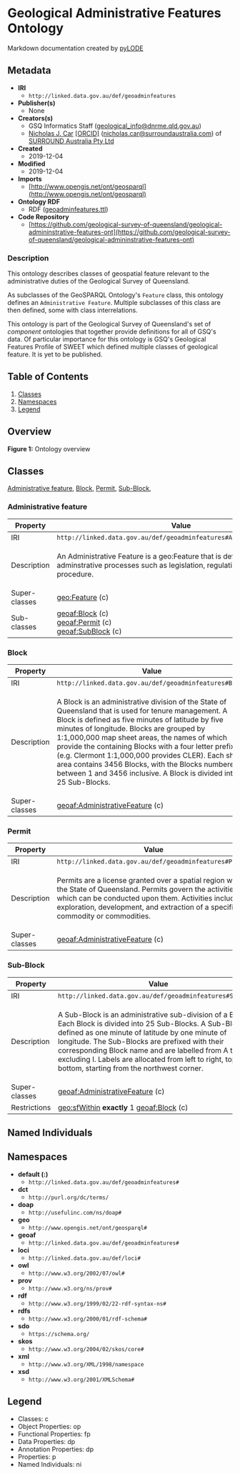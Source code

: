 # Geological Administrative Features Ontology
Markdown documentation created by [pyLODE](http://github.com/rdflib/pyLODE)


## Metadata
* **IRI**
  * `http://linked.data.gov.au/def/geoadminfeatures`
* **Publisher(s)**
  * None
* **Creators(s)**
  * GSQ Informatics Staff
    (<geological_info@dnrme.qld.gov.au></a>)
  * [Nicholas J. Car](http://orcid.org/0000-0002-8742-7730)
    [[ORCID]](http://orcid.org/0000-0002-8742-7730)
    (<nicholas.car@surroundaustralia.com></a>) of [SURROUND Australia Pty Ltd](https://surroundaustralia.com)
* **Created**
  * 2019-12-04
* **Modified**
  * 2019-12-04
* **Imports**
  * [http://www.opengis.net/ont/geosparql](http://www.opengis.net/ont/geosparql)
* **Ontology RDF**
  * RDF ([geoadminfeatures.ttl](turtle))
* **Code Repository**
  * [https://github.com/geological-survey-of-queensland/geological-admininstrative-features-ont](https://github.com/geological-survey-of-queensland/geological-admininstrative-features-ont)
### Description
<p>This ontology describes classes of geospatial feature relevant to the administrative duties of the Geological Survey of Queensland.</p>
<p>As subclasses of the GeoSPARQL Ontology's <code>Feature</code> class, this ontology defines an <code>Administrative Feature</code>. Multiple subclasses of this class are then defined, some with class interrelations.</p>
<p>This ontology is part of the Geological Survey of Queensland's set of <em>component</em> ontologies that together provide definitions for all of GSQ's data. Of particular importance for this ontology is GSQ's Geological Features Profile of SWEET which defined multiple classes of geological feature. It is yet to be published.</p>

## Table of Contents
1. [Classes](#classes)
1. [Namespaces](#namespaces)
1. [Legend](#legend)


## Overview

**Figure 1:** Ontology overview
## Classes
[Administrative feature](#Administrativefeature),
[Block](#Block),
[Permit](#Permit),
[Sub-Block](#Sub-Block),
### Administrative feature
Property | Value
--- | ---
IRI | `http://linked.data.gov.au/def/geoadminfeatures#AdministrativeFeature`
Description | <p>An Administrative Feature is a geo:Feature that is defined by adminstrative processes such as legislation, regulation, policy or procedure.</p>
Super-classes |[geo:Feature](http://www.opengis.net/ont/geosparql#Feature) (c)<br />
Sub-classes |[geoaf:Block](Block) (c)<br />[geoaf:Permit](Permit) (c)<br />[geoaf:SubBlock](Sub-Block) (c)<br />
### Block
Property | Value
--- | ---
IRI | `http://linked.data.gov.au/def/geoadminfeatures#Block`
Description | <p>A Block is an administrative division of the State of Queensland that is used for tenure management. A Block is defined as five minutes of latitude by five minutes of longitude. Blocks are grouped by 1:1,000,000 map sheet areas, the names of which provide the containing Blocks with a four letter prefix (e.g. Clermont 1:1,000,000 provides CLER). Each sheet area contains 3456 Blocks, with the Blocks numbered between 1 and 3456 inclusive. A Block is divided into 25 Sub-Blocks.</p>
Super-classes |[geoaf:AdministrativeFeature](Administrativefeature) (c)<br />
### Permit
Property | Value
--- | ---
IRI | `http://linked.data.gov.au/def/geoadminfeatures#Permit`
Description | <p>Permits are a license granted over a spatial region within the State of Queensland. Permits govern the activities which can be conducted upon them. Activities include exploration, development, and extraction of a specific commodity or commodities.</p>
Super-classes |[geoaf:AdministrativeFeature](Administrativefeature) (c)<br />
### Sub-Block
Property | Value
--- | ---
IRI | `http://linked.data.gov.au/def/geoadminfeatures#SubBlock`
Description | <p>A Sub-Block is an administrative sub-division of a Block. Each Block is divided into 25 Sub-Blocks. A Sub-Block is defined as one minute of latitude by one minute of longitude. The Sub-Blocks are prefixed with their corresponding Block name and are labelled from A to Z, excluding I. Labels are allocated from left to right, top to bottom, starting from the northwest corner.</p>
Super-classes |[geoaf:AdministrativeFeature](Administrativefeature) (c)<br />
Restrictions |[geo:sfWithin](http://www.opengis.net/ont/geosparql#sfWithin) **exactly** 1 [geoaf:Block](Block) (c)<br />

## Named Individuals
## Namespaces
* **default (:)**
  * `http://linked.data.gov.au/def/geoadminfeatures#`
* **dct**
  * `http://purl.org/dc/terms/`
* **doap**
  * `http://usefulinc.com/ns/doap#`
* **geo**
  * `http://www.opengis.net/ont/geosparql#`
* **geoaf**
  * `http://linked.data.gov.au/def/geoadminfeatures#`
* **loci**
  * `http://linked.data.gov.au/def/loci#`
* **owl**
  * `http://www.w3.org/2002/07/owl#`
* **prov**
  * `http://www.w3.org/ns/prov#`
* **rdf**
  * `http://www.w3.org/1999/02/22-rdf-syntax-ns#`
* **rdfs**
  * `http://www.w3.org/2000/01/rdf-schema#`
* **sdo**
  * `https://schema.org/`
* **skos**
  * `http://www.w3.org/2004/02/skos/core#`
* **xml**
  * `http://www.w3.org/XML/1998/namespace`
* **xsd**
  * `http://www.w3.org/2001/XMLSchema#`

## Legend
* Classes: c
* Object Properties: op
* Functional Properties: fp
* Data Properties: dp
* Annotation Properties: dp
* Properties: p
* Named Individuals: ni